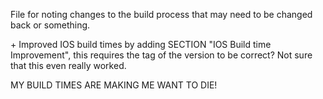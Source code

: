 File for noting changes to the build process that may need to be changed back or something.


<Disabled>
+ Improved IOS build times by adding SECTION "IOS Build time Improvement",  this requires the tag of the version to be correct?  Not sure that this even really worked.
</Disabled>

MY BUILD TIMES ARE MAKING ME WANT TO DIE!